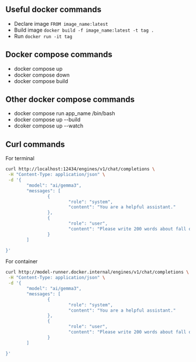 ## Useful docker commands


- Declare image
        `FROM image_name:latest`
- Build image
        `docker build -f image_name:latest -t tag .`
- Run
        `docker run -it tag`


## Docker compose commands

- docker compose up
- docker compose down
- docker compose build

## Other docker compose commands

- docker compose run app_name /bin/bash
- docker compose up --build
- dcoker compose up --watch

## Curl commands

For terminal
```bash
curl http://localhost:12434/engines/v1/chat/completions \
 -H "Content-Type: application/json" \
 -d '{
        "model": "ai/gemma3",
        "messages": [
                {
                        "role": "system",
                        "content": "You are a helpful assistant."
                },
                {
                        "role": "user",
                        "content": "Please write 200 words about fall of Rome."
                }
        ]

}'
```

For container
```bash
curl http://model-runner.docker.internal/engines/v1/chat/completions \
 -H "Content-Type: application/json" \
 -d '{
        "model": "ai/gemma3",
        "messages": [
                {
                        "role": "system",
                        "content": "You are a helpful assistant."
                },
                {
                        "role": "user",
                        "content": "Please write 200 words about fall of Rome."
                }
        ]

}'
```